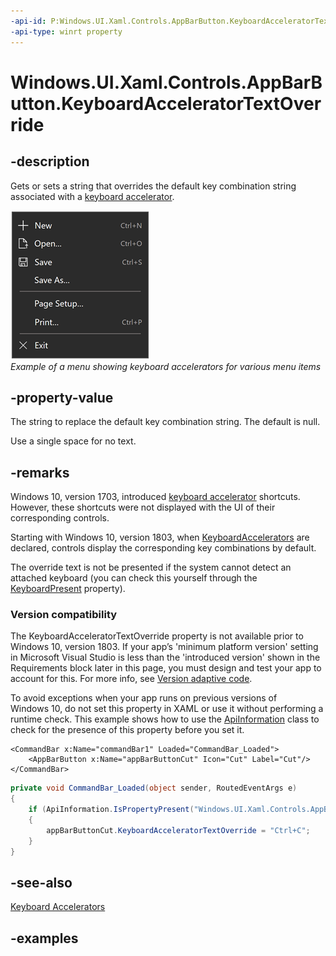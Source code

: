 ```yaml
---
-api-id: P:Windows.UI.Xaml.Controls.AppBarButton.KeyboardAcceleratorTextOverride
-api-type: winrt property
---
```


<!-- Property syntax.
public string KeyboardAcceleratorTextOverride { get;  set; }
-->

# Windows.UI.Xaml.Controls.AppBarButton.KeyboardAcceleratorTextOverride

## -description
Gets or sets a string that overrides the default key combination string associated with a [keyboard accelerator](../windows.ui.xaml/uielement_keyboardaccelerators.md).

![Example of a menu showing keyboard accelerators for various menu items](images/keyboard-accelerators.png)  
*Example of a menu showing keyboard accelerators for various menu items*

## -property-value
The string to replace the default key combination string. The default is null.

Use a single space for no text.

## -remarks
Windows 10, version 1703, introduced [keyboard accelerator](../windows.ui.xaml/uielement_keyboardaccelerators.md) shortcuts. However, these shortcuts were not displayed with the UI of their corresponding controls.

Starting with Windows 10, version 1803, when [KeyboardAccelerators](../windows.ui.xaml/uielement_keyboardaccelerators.md) are declared, controls display the corresponding key combinations by default.

The override text is not be presented if the system cannot detect an attached keyboard (you can check this yourself through the [KeyboardPresent](../windows.devices.input/keyboardcapabilities_keyboardpresent.md) property).

### Version compatibility

The KeyboardAcceleratorTextOverride property is not available prior to Windows 10, version 1803. If your app’s 'minimum platform version' setting in Microsoft Visual Studio is less than the 'introduced version' shown in the Requirements block later in this page, you must design and test your app to account for this. For more info, see [Version adaptive code](https://msdn.microsoft.com/windows/uwp/debug-test-perf/version-adaptive-code).

To avoid exceptions when your app runs on previous versions of Windows 10, do not set this property in XAML or use it without performing a runtime check. This example shows how to use the [ApiInformation](../windows.foundation.metadata/apiinformation.md) class to check for the presence of this property before you set it.

```xaml
<CommandBar x:Name="commandBar1" Loaded="CommandBar_Loaded">
    <AppBarButton x:Name="appBarButtonCut" Icon="Cut" Label="Cut"/>
</CommandBar>
```

```csharp
private void CommandBar_Loaded(object sender, RoutedEventArgs e)
{
    if (ApiInformation.IsPropertyPresent("Windows.UI.Xaml.Controls.AppBarButton", "KeyboardAcceleratorTextOverride"))
    {
        appBarButtonCut.KeyboardAcceleratorTextOverride = "Ctrl+C";
    }
}

```

## -see-also
[Keyboard Accelerators](https://docs.microsoft.com/windows/uwp/design/input/keyboard-accelerators)

## -examples

